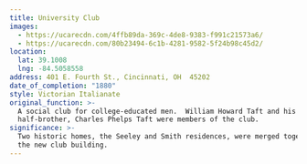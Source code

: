 ```yaml
---
title: University Club
images:
  - https://ucarecdn.com/4ffb89da-369c-4de8-9383-f991c21573a6/
  - https://ucarecdn.com/80b23494-6c1b-4281-9582-5f24b98c45d2/
location:
  lat: 39.1008
  lng: -84.5058558
address: 401 E. Fourth St., Cincinnati, OH  45202
date_of_completion: "1880"
style: Victorian Italianate
original_function: >-
  A social club for college-educated men.  William Howard Taft and his
  half-brother, Charles Phelps Taft were members of the club.
significance: >-
  Two historic homes, the Seeley and Smith residences, were merged together into
  the new club building.
---
```

